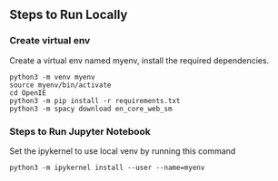 ## Steps to Run Locally

### Create virtual env

Create a virtual env named myenv, install the required dependencies.

```
python3 -m venv myenv
source myenv/bin/activate
cd OpenIE
python3 -m pip install -r requirements.txt
python3 -m spacy download en_core_web_sm
```

### Steps to Run Jupyter Notebook

Set the ipykernel to use local venv by running this command
```
python3 -m ipykernel install --user --name=myenv
```
